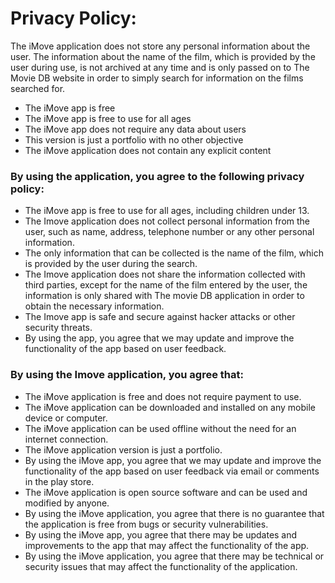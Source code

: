 # Privacy Policy:

The iMove application does not store any personal information about the user. The information about the name of the film, which is provided by the user during use, is not archived at any time and is only passed on to The Movie DB website in order to simply search for information on the films searched for.

* The iMove app is free
* The iMove app is free to use for all ages
* The iMove app does not require any data about users
* This version is just a portfolio with no other objective
* The iMove application does not contain any explicit content

### By using the application, you agree to the following privacy policy:

* The iMove app is free to use for all ages, including children under 13.
* The Imove application does not collect personal information from the user, such as name, address, telephone number or any other personal information.
* The only information that can be collected is the name of the film, which is provided by the user during the search.
* The Imove application does not share the information collected with third parties, except for the name of the film entered by the user, the information is only shared with The movie DB application in order to obtain the necessary information.
* The Imove app is safe and secure against hacker attacks or other security threats.
* By using the app, you agree that we may update and improve the functionality of the app based on user feedback.

### By using the Imove application, you agree that:

* The iMove application is free and does not require payment to use.
* The iMove application can be downloaded and installed on any mobile device or computer.
* The iMove application can be used offline without the need for an internet connection.
* The iMove application version is just a portfolio.
* By using the iMove app, you agree that we may update and improve the functionality of the app based on user feedback via email or comments in the play store.
* The iMove application is open source software and can be used and modified by anyone.
* By using the iMove application, you agree that there is no guarantee that the application is free from bugs or security vulnerabilities.
* By using the iMove app, you agree that there may be updates and improvements to the app that may affect the functionality of the app.
* By using the iMove application, you agree that there may be technical or security issues that may affect the functionality of the application.
